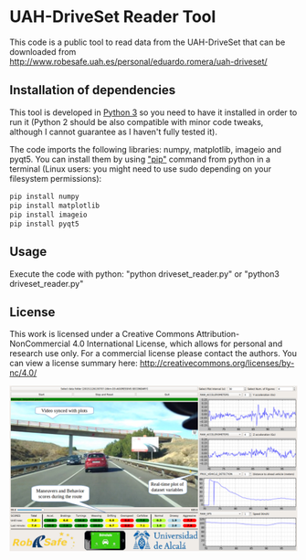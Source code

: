 # UAH-DriveSet Reader Tool
This code is a public tool to read data from the UAH-DriveSet that can be downloaded from http://www.robesafe.uah.es/personal/eduardo.romera/uah-driveset/

## Installation of dependencies

This tool is developed in [Python 3](https://www.python.org/downloads/) so you need to have it installed in order to run it  (Python 2 should be also compatible with minor code tweaks, although I cannot guarantee as I haven't fully tested it).

The code imports the following libraries: numpy, matplotlib, imageio and pyqt5. 
You can install them by using ["pip"](https://pip.pypa.io/en/stable/installing/) command from python in a terminal (Linux users: you might need to use sudo depending on your filesystem permissions): 

```
pip install numpy
pip install matplotlib
pip install imageio
pip install pyqt5
``` 



## Usage

Execute the code with python: "python driveset_reader.py" or "python3 driveset_reader.py"


## License

This work is licensed under a Creative Commons Attribution-NonCommercial 4.0 International License, which allows for personal and research use only. For a commercial license please contact the authors. You can view a license summary here: http://creativecommons.org/licenses/by-nc/4.0/

![](/screenshot.png)
